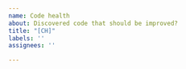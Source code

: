 ```yaml
---
name: Code health
about: Discovered code that should be improved?
title: "[CH]"
labels: ''
assignees: ''

---
```



